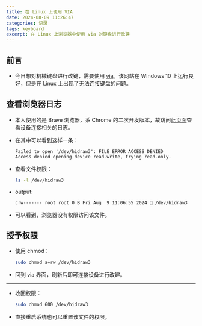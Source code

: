 ```yaml
---
title: 在 Linux 上使用 VIA
date: 2024-08-09 11:26:47
categories: 记录
tags: keyboard
excerpt: 在 Linux 上浏览器中使用 via 对键盘进行改建
---
```


## 前言

-   今日想对机械键盘进行改键，需要使用 [via](usevia.app)。该网站在 Windows 10 上运行良好，但是在 Linux 上出现了无法连接键盘的问题。

## 查看浏览器日志

-   本人使用的是 Brave 浏览器，系 Chrome 的二次开发版本，故访问[此页面](brave://device-log/)查看设备连接相关的日志。
-   在其中可以看到这样一条：

    ```plaintext
    Failed to open '/dev/hidraw3': FILE_ERROR_ACCESS_DENIED
    Access denied opening device read-write, trying read-only.
    ```

-   查看文件权限：

    ```bash
    ls -l /dev/hidraw3
    ```

-   output:

    ```plaintext
    crw------- root root 0 B Fri Aug  9 11:06:55 2024  /dev/hidraw3
    ```

-   可以看到，浏览器没有权限访问该文件。

## 授予权限

-   使用 chmod：

    ```bash
    sudo chmod a+rw /dev/hidraw3
    ```

-   回到 via 界面，刷新后即可连接设备进行改建。

---

-   收回权限：

    ```bash
    sudo chmod 600 /dev/hidraw3
    ```

-   直接重启系统也可以重置该文件的权限。
